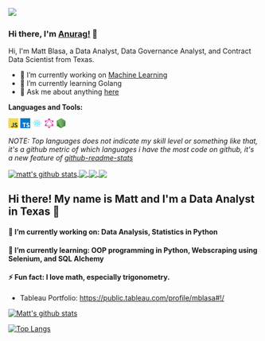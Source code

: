 ![](https://res.cloudinary.com/makotoevo/image/upload/v1606155357/0_wwyo3a.jpg?raw=true)



<!--
**mattblasa/mattblasa** is a ✨ _special_ ✨ repository because its `README.md` (this file) appears on your GitHub profile.

Here are some ideas to get you started:

🔭 I’m currently working on ...
🌱 I’m currently learning ...
👯 I’m looking to collaborate on ...
🤔 I’m looking for help with ...
💬 Ask me about ...
📫 How to reach me: ...
- 😄 Pronouns: ...
⚡ Fun fact: ...
-->

### Hi there, I'm [Anurag!](https://mattblasa.github.io) 👋


Hi, I'm Matt Blasa, a Data Analyst, Data Governance Analyst, and Contract Data Scientist from Texas.

- 🔭 I’m currently working on [Machine Learning](https://github.com/timelessco/renderless-components)
- 🌱 I’m currently learning Golang
- 💬 Ask me about anything [here](https://github.com/mattblasa/mattblasa/issues)

**Languages and Tools:**  

<code><img height="20" src="https://raw.githubusercontent.com/github/explore/80688e429a7d4ef2fca1e82350fe8e3517d3494d/topics/javascript/javascript.png"></code>
<code><img height="20" src="https://raw.githubusercontent.com/github/explore/80688e429a7d4ef2fca1e82350fe8e3517d3494d/topics/typescript/typescript.png"></code>
<code><img height="20" src="https://raw.githubusercontent.com/github/explore/80688e429a7d4ef2fca1e82350fe8e3517d3494d/topics/react/react.png"></code>
<code><img height="20" src="https://raw.githubusercontent.com/github/explore/5c058a388828bb5fde0bcafd4bc867b5bb3f26f3/topics/graphql/graphql.png"></code>
<code><img height="20" src="https://raw.githubusercontent.com/github/explore/80688e429a7d4ef2fca1e82350fe8e3517d3494d/topics/nodejs/nodejs.png"></code>    

<!--- 
  if you have forked this to use on your profile, 
  Change the `github-readme-stats.mattblasa1.vercel.app` to `github-readme-stats.vercel.app` 
--->

<!-- Change the `github-readme-stats.mattblasa1.vercel.app` to `github-readme-stats.vercel.app`  -->

*NOTE: Top languages does not indicate my skill level or something like that, it's a github metric of which languages i have the most code on github, it's a new feature of [github-readme-stats](https://github.com/mattblasa/github-readme-stats)*


<a href="https://github.com/mattblasa/github-readme-stats">
  <img align="center" src="https://github-readme-stats.mattblasa.vercel.app/api?username=mattblasa&show_icons=true&include_all_commits=true&theme=material-palenight" alt="matt's github stats" />
</a>
<a href="https://github.com/mattblasa/github-readme-stats">
  <!-- Change the `github-readme-stats.mattblasa1.vercel.app` to `github-readme-stats.vercel.app`  -->
  <img align="center" src="https://github-readme-stats.mattblasa1.vercel.app/api/top-langs/?username=mattblasa&layout=compact&theme=material-palenight" />
</a>

<a href="https://github.com/mattblasa/github-readme-stats">
  <!-- Change the `github-readme-stats.mattblasa1.vercel.app` to `github-readme-stats.vercel.app`  -->
  <img align="center" src="https://github-readme-stats.mattblasa1.vercel.app/api/pin/?username=mattblasa&repo=github-readme-stats&theme=material-palenight" />
</a>    
<a href="https://github.com/mattblasa/mattblasa.github.io">
  <!-- Change the `github-readme-stats.mattblasa1.vercel.app` to `github-readme-stats.vercel.app`  -->
  <img align="center" src="https://github-readme-stats.mattblasa1.vercel.app/api/pin/?username=mattblasa&repo=mattblasa.github.io&theme=material-palenight" />
</a>

## Hi there! My name is Matt and I'm a Data Analyst in Texas 👋

#### 🔭 I’m currently working on: Data Analysis, Statistics in Python

#### 🌱 I’m currently learning: OOP programming in Python, Webscraping using Selenium, and SQL Alchemy

#### ⚡ Fun fact: I love math, especially trigonometry. 


* Tableau Portfolio: https://public.tableau.com/profile/mblasa#!/


[![Matt's github stats](https://github-readme-stats.vercel.app/api?username=mattblasa&count_private=true&show_icons=true&theme=radical&hide_rank=false)](https://github.com/mattblasa/github-readme-stats)
<br>

[![Top Langs](https://github-readme-stats.vercel.app/api/top-langs/?username=mattblasa&layout=compact)](https://github.com/mattblasa/github-readme-stats)
